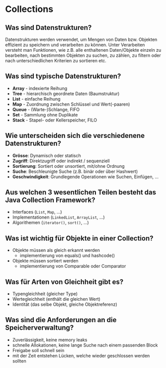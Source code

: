 # Collections

## Was sind Datenstrukturen?
Datenstrukturen werden verwendet, um Mengen von Daten bzw. Objekten effizient zu speichern und verarbeiten zu können. 
Unter Verarbeiten versteht man Funktionen, wie z.B. alle enthaltenen Daten/Objekte einzeln zu bearbeiten, nach bestimmten Objekten zu suchen, zu zählen, zu filtern oder nach unterschiedlichen Kriterien zu sortieren etc.

## Was sind typische Datenstrukturen?
* **Array** - indexierte Reihung
* **Tree** - hierarchisch geordnete Daten (Baumstruktur)
* **List** - einfache Reihung
* **Map** - Zuordnung zwischen Schlüssel und Wert(-paaren)
* **Queue** - (Warte-)Schlange, FIFO
* **Set** - Sammlung ohne Duplikate
* **Stack** - Stapel- oder Kellerspeicher, FILO

## Wie unterscheiden sich die verschiedenene Datenstrukturen?
* **Grösse**: Dynamisch oder statisch
* **Zugriff**: Direktzugriff oder indirekt / sequenziell
* **Sortierung**: Sortiert oder unsortiert, mit/ohne Ordnung
* **Suche**: Beschleunigte Suche (z.B. binär oder über Hashwert)
* **Geschwindigkeit**: Grundlegende Operationen wie Suchen, Einfügen, ...

## Aus welchen 3 wesentlichen Teilen besteht das Java Collection Framework?
* Interfaces (`List`, `Map`, ...)
* Implementationen (`LinkedList`, `ArrayList`, ...)
* Algorithemen (`iterator()`, `sort()`, ...)

## Was ist wichtig für Objekte in einer Collection?
* Objekte müssen als gleich erkannt werden
    * implementierung von equals() und hashcode()
* Objekte müssen sortiert werden
    * implementierung von Comparable<T> oder Comparator<T>

## Was für Arten von Gleichheit gibt es?
* Typengleichheit (gleicher Type)
* Wertegleichheit (enthält die gleichen Wert)
* Identität (das selbe Objekt, gleiche Objektreferenz)

## Was sind die Anforderungen an die Speicherverwaltung?
* Zuverlässigkeit, keine memory leaks
* schnelle Allokationen, keine lange Suche nach einem passenden Block
* Freigabe soll schnell sein
* mit der Zeit entstehen Lücken, welche wieder geschlossen werden sollten

